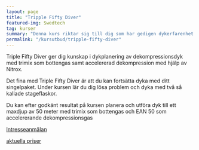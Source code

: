 ```yaml
---
layout: page
title: "Tripple Fifty Diver"
featured-img: Swedtech
tag: kurser
summary: "Denna kurs riktar sig till dig som har gedigen dykerfarenhet med singelflaska men vill vidare och göra riktigt bra dyk utan att behöva skaffa dubbelpaket."
permalink: "/kursutbud/tripple-fifty-diver"
---
```


Triple Fifty Diver ger dig kunskap i dykplanering av dekompressionsdyk med trimix som bottengas samt accelererad dekompression med hjälp av Nitrox.

Det fina med Triple Fifty Diver är att du kan fortsätta dyka med ditt singelpaket. Under kursen lär du dig lösa problem och dyka med två så kallade stageflaskor.

Du kan efter godkänt resultat på kursen planera och utföra dyk till ett maxdjup av 50 meter med trimix som bottengas och EAN 50 som accelererande dekompressionsgas

[Intresseanmälan](mailto:{{site.email}})

[aktuella priser](/kursutbud/priser)
